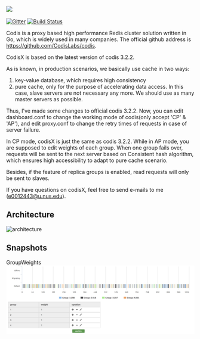 <img src="doc/pictures/logo-3.png" height=80></img>

[![Gitter](https://badges.gitter.im/Join%20Chat.svg)](https://gitter.im/CodisLabs/codis?utm_source=badge&utm_medium=badge&utm_campaign=pr-badge&utm_content=badge)
[![Build Status](https://travis-ci.org/CodisLabs/codis.svg)](https://travis-ci.org/CodisLabs/codis)

Codis is a proxy based high performance Redis cluster solution written in Go, which is widely used in many companies. The official github address is https://github.com/CodisLabs/codis.

CodisX is based on the latest version of codis 3.2.2.

As is known, in production scenarios, we basically use cache in two ways:
1. key-value database, which requires high consistency
2. pure cache, only for the purpose of accelerating data access. In this case, slave servers are not necessary any more. We should use as many master servers as possible.

Thus, I've made some changes to official codis 3.2.2. Now, you can edit dashboard.conf to change the working mode of codis(only accept 'CP' & 'AP'), and edit proxy.conf to change the retry times of requests in case of server failure.

In CP mode, codisX is just the same as codis 3.2.2.
While in AP mode, you are supposed to edit weights of each group. When one group fails over, requests will be sent to the next server based on Consistent hash algorithm, which ensures high accessibility to adapt to pure cache scenario.

Besides, if the feature of replica groups is enabled, read requests will only be sent to slaves.

If you have questions on codisX, feel free to send e-mails to me (e0012443@u.nus.edu).

## Architecture

![architecture](doc/pictures/architecture.png)

## Snapshots

GroupWeights
![groupWeights](doc/pictures/group_weights.png)
